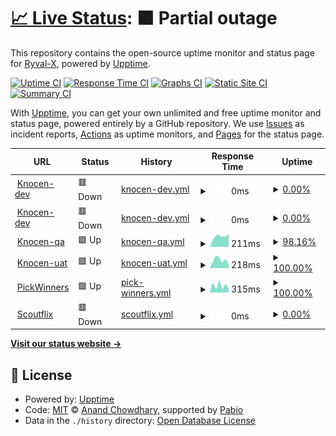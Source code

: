 # [📈 Live Status](https://Ryval-X.github.io/Upptime): <!--live status--> **🟧 Partial outage**

This repository contains the open-source uptime monitor and status page for [Ryval-X](https://Ryval-X.github.io/Upptime), powered by [Upptime](https://github.com/upptime/upptime).

[![Uptime CI](https://github.com/Ryval-X/Upptime/workflows/Uptime%20CI/badge.svg)](https://github.com/Ryval-X/Upptime/actions?query=workflow%3A%22Uptime+CI%22)
[![Response Time CI](https://github.com/Ryval-X/Upptime/workflows/Response%20Time%20CI/badge.svg)](https://github.com/Ryval-X/Upptime/actions?query=workflow%3A%22Response+Time+CI%22)
[![Graphs CI](https://github.com/Ryval-X/Upptime/workflows/Graphs%20CI/badge.svg)](https://github.com/Ryval-X/Upptime/actions?query=workflow%3A%22Graphs+CI%22)
[![Static Site CI](https://github.com/Ryval-X/Upptime/workflows/Static%20Site%20CI/badge.svg)](https://github.com/Ryval-X/Upptime/actions?query=workflow%3A%22Static+Site+CI%22)
[![Summary CI](https://github.com/Ryval-X/Upptime/workflows/Summary%20CI/badge.svg)](https://github.com/Ryval-X/Upptime/actions?query=workflow%3A%22Summary+CI%22)

With [Upptime](https://upptime.js.org), you can get your own unlimited and free uptime monitor and status page, powered entirely by a GitHub repository. We use [Issues](https://github.com/Ryval-X/Upptime/issues) as incident reports, [Actions](https://github.com/Ryval-X/Upptime/actions) as uptime monitors, and [Pages](https://Ryval-X.github.io/Upptime) for the status page.

<!--start: status pages-->
<!-- This summary is generated by Upptime (https://github.com/upptime/upptime) -->
<!-- Do not edit this manually, your changes will be overwritten -->
<!-- prettier-ignore -->
| URL | Status | History | Response Time | Uptime |
| --- | ------ | ------- | ------------- | ------ |
| <img alt="" src="https://icons.duckduckgo.com/ip3/dev1.knocen.com.ico" height="13"> [Knocen-dev](https://dev1.knocen.com) | 🟥 Down | [knocen-dev.yml](https://github.com/Ryval-X/Upptime/commits/HEAD/history/knocen-dev.yml) | <details><summary><img alt="Response time graph" src="./graphs/knocen-dev/response-time-week.png" height="20"> 0ms</summary><br><a href="https://Ryval-X.github.io/Upptime/history/knocen-dev"><img alt="Response time 0" src="https://img.shields.io/endpoint?url=https%3A%2F%2Fraw.githubusercontent.com%2FRyval-X%2FUpptime%2FHEAD%2Fapi%2Fknocen-dev%2Fresponse-time.json"></a><br><a href="https://Ryval-X.github.io/Upptime/history/knocen-dev"><img alt="24-hour response time 0" src="https://img.shields.io/endpoint?url=https%3A%2F%2Fraw.githubusercontent.com%2FRyval-X%2FUpptime%2FHEAD%2Fapi%2Fknocen-dev%2Fresponse-time-day.json"></a><br><a href="https://Ryval-X.github.io/Upptime/history/knocen-dev"><img alt="7-day response time 0" src="https://img.shields.io/endpoint?url=https%3A%2F%2Fraw.githubusercontent.com%2FRyval-X%2FUpptime%2FHEAD%2Fapi%2Fknocen-dev%2Fresponse-time-week.json"></a><br><a href="https://Ryval-X.github.io/Upptime/history/knocen-dev"><img alt="30-day response time 0" src="https://img.shields.io/endpoint?url=https%3A%2F%2Fraw.githubusercontent.com%2FRyval-X%2FUpptime%2FHEAD%2Fapi%2Fknocen-dev%2Fresponse-time-month.json"></a><br><a href="https://Ryval-X.github.io/Upptime/history/knocen-dev"><img alt="1-year response time 0" src="https://img.shields.io/endpoint?url=https%3A%2F%2Fraw.githubusercontent.com%2FRyval-X%2FUpptime%2FHEAD%2Fapi%2Fknocen-dev%2Fresponse-time-year.json"></a></details> | <details><summary><a href="https://Ryval-X.github.io/Upptime/history/knocen-dev">0.00%</a></summary><a href="https://Ryval-X.github.io/Upptime/history/knocen-dev"><img alt="All-time uptime 0.00%" src="https://img.shields.io/endpoint?url=https%3A%2F%2Fraw.githubusercontent.com%2FRyval-X%2FUpptime%2FHEAD%2Fapi%2Fknocen-dev%2Fuptime.json"></a><br><a href="https://Ryval-X.github.io/Upptime/history/knocen-dev"><img alt="24-hour uptime 0.00%" src="https://img.shields.io/endpoint?url=https%3A%2F%2Fraw.githubusercontent.com%2FRyval-X%2FUpptime%2FHEAD%2Fapi%2Fknocen-dev%2Fuptime-day.json"></a><br><a href="https://Ryval-X.github.io/Upptime/history/knocen-dev"><img alt="7-day uptime 0.00%" src="https://img.shields.io/endpoint?url=https%3A%2F%2Fraw.githubusercontent.com%2FRyval-X%2FUpptime%2FHEAD%2Fapi%2Fknocen-dev%2Fuptime-week.json"></a><br><a href="https://Ryval-X.github.io/Upptime/history/knocen-dev"><img alt="30-day uptime 0.00%" src="https://img.shields.io/endpoint?url=https%3A%2F%2Fraw.githubusercontent.com%2FRyval-X%2FUpptime%2FHEAD%2Fapi%2Fknocen-dev%2Fuptime-month.json"></a><br><a href="https://Ryval-X.github.io/Upptime/history/knocen-dev"><img alt="1-year uptime 0.00%" src="https://img.shields.io/endpoint?url=https%3A%2F%2Fraw.githubusercontent.com%2FRyval-X%2FUpptime%2FHEAD%2Fapi%2Fknocen-dev%2Fuptime-year.json"></a></details>
| <img alt="" src="https://icons.duckduckgo.com/ip3/dev1.knocen.com.ico" height="13"> [Knocen-dev](https://dev1.knocen.com/testing23) | 🟥 Down | [knocen-dev.yml](https://github.com/Ryval-X/Upptime/commits/HEAD/history/knocen-dev.yml) | <details><summary><img alt="Response time graph" src="./graphs/knocen-dev/response-time-week.png" height="20"> 0ms</summary><br><a href="https://Ryval-X.github.io/Upptime/history/knocen-dev"><img alt="Response time 0" src="https://img.shields.io/endpoint?url=https%3A%2F%2Fraw.githubusercontent.com%2FRyval-X%2FUpptime%2FHEAD%2Fapi%2Fknocen-dev%2Fresponse-time.json"></a><br><a href="https://Ryval-X.github.io/Upptime/history/knocen-dev"><img alt="24-hour response time 0" src="https://img.shields.io/endpoint?url=https%3A%2F%2Fraw.githubusercontent.com%2FRyval-X%2FUpptime%2FHEAD%2Fapi%2Fknocen-dev%2Fresponse-time-day.json"></a><br><a href="https://Ryval-X.github.io/Upptime/history/knocen-dev"><img alt="7-day response time 0" src="https://img.shields.io/endpoint?url=https%3A%2F%2Fraw.githubusercontent.com%2FRyval-X%2FUpptime%2FHEAD%2Fapi%2Fknocen-dev%2Fresponse-time-week.json"></a><br><a href="https://Ryval-X.github.io/Upptime/history/knocen-dev"><img alt="30-day response time 0" src="https://img.shields.io/endpoint?url=https%3A%2F%2Fraw.githubusercontent.com%2FRyval-X%2FUpptime%2FHEAD%2Fapi%2Fknocen-dev%2Fresponse-time-month.json"></a><br><a href="https://Ryval-X.github.io/Upptime/history/knocen-dev"><img alt="1-year response time 0" src="https://img.shields.io/endpoint?url=https%3A%2F%2Fraw.githubusercontent.com%2FRyval-X%2FUpptime%2FHEAD%2Fapi%2Fknocen-dev%2Fresponse-time-year.json"></a></details> | <details><summary><a href="https://Ryval-X.github.io/Upptime/history/knocen-dev">0.00%</a></summary><a href="https://Ryval-X.github.io/Upptime/history/knocen-dev"><img alt="All-time uptime 0.00%" src="https://img.shields.io/endpoint?url=https%3A%2F%2Fraw.githubusercontent.com%2FRyval-X%2FUpptime%2FHEAD%2Fapi%2Fknocen-dev%2Fuptime.json"></a><br><a href="https://Ryval-X.github.io/Upptime/history/knocen-dev"><img alt="24-hour uptime 0.00%" src="https://img.shields.io/endpoint?url=https%3A%2F%2Fraw.githubusercontent.com%2FRyval-X%2FUpptime%2FHEAD%2Fapi%2Fknocen-dev%2Fuptime-day.json"></a><br><a href="https://Ryval-X.github.io/Upptime/history/knocen-dev"><img alt="7-day uptime 0.00%" src="https://img.shields.io/endpoint?url=https%3A%2F%2Fraw.githubusercontent.com%2FRyval-X%2FUpptime%2FHEAD%2Fapi%2Fknocen-dev%2Fuptime-week.json"></a><br><a href="https://Ryval-X.github.io/Upptime/history/knocen-dev"><img alt="30-day uptime 0.00%" src="https://img.shields.io/endpoint?url=https%3A%2F%2Fraw.githubusercontent.com%2FRyval-X%2FUpptime%2FHEAD%2Fapi%2Fknocen-dev%2Fuptime-month.json"></a><br><a href="https://Ryval-X.github.io/Upptime/history/knocen-dev"><img alt="1-year uptime 0.00%" src="https://img.shields.io/endpoint?url=https%3A%2F%2Fraw.githubusercontent.com%2FRyval-X%2FUpptime%2FHEAD%2Fapi%2Fknocen-dev%2Fuptime-year.json"></a></details>
| <img alt="" src="https://icons.duckduckgo.com/ip3/qa1.knocen.com.ico" height="13"> [Knocen-qa](https://qa1.knocen.com) | 🟩 Up | [knocen-qa.yml](https://github.com/Ryval-X/Upptime/commits/HEAD/history/knocen-qa.yml) | <details><summary><img alt="Response time graph" src="./graphs/knocen-qa/response-time-week.png" height="20"> 211ms</summary><br><a href="https://Ryval-X.github.io/Upptime/history/knocen-qa"><img alt="Response time 211" src="https://img.shields.io/endpoint?url=https%3A%2F%2Fraw.githubusercontent.com%2FRyval-X%2FUpptime%2FHEAD%2Fapi%2Fknocen-qa%2Fresponse-time.json"></a><br><a href="https://Ryval-X.github.io/Upptime/history/knocen-qa"><img alt="24-hour response time 219" src="https://img.shields.io/endpoint?url=https%3A%2F%2Fraw.githubusercontent.com%2FRyval-X%2FUpptime%2FHEAD%2Fapi%2Fknocen-qa%2Fresponse-time-day.json"></a><br><a href="https://Ryval-X.github.io/Upptime/history/knocen-qa"><img alt="7-day response time 211" src="https://img.shields.io/endpoint?url=https%3A%2F%2Fraw.githubusercontent.com%2FRyval-X%2FUpptime%2FHEAD%2Fapi%2Fknocen-qa%2Fresponse-time-week.json"></a><br><a href="https://Ryval-X.github.io/Upptime/history/knocen-qa"><img alt="30-day response time 211" src="https://img.shields.io/endpoint?url=https%3A%2F%2Fraw.githubusercontent.com%2FRyval-X%2FUpptime%2FHEAD%2Fapi%2Fknocen-qa%2Fresponse-time-month.json"></a><br><a href="https://Ryval-X.github.io/Upptime/history/knocen-qa"><img alt="1-year response time 211" src="https://img.shields.io/endpoint?url=https%3A%2F%2Fraw.githubusercontent.com%2FRyval-X%2FUpptime%2FHEAD%2Fapi%2Fknocen-qa%2Fresponse-time-year.json"></a></details> | <details><summary><a href="https://Ryval-X.github.io/Upptime/history/knocen-qa">98.16%</a></summary><a href="https://Ryval-X.github.io/Upptime/history/knocen-qa"><img alt="All-time uptime 98.16%" src="https://img.shields.io/endpoint?url=https%3A%2F%2Fraw.githubusercontent.com%2FRyval-X%2FUpptime%2FHEAD%2Fapi%2Fknocen-qa%2Fuptime.json"></a><br><a href="https://Ryval-X.github.io/Upptime/history/knocen-qa"><img alt="24-hour uptime 97.89%" src="https://img.shields.io/endpoint?url=https%3A%2F%2Fraw.githubusercontent.com%2FRyval-X%2FUpptime%2FHEAD%2Fapi%2Fknocen-qa%2Fuptime-day.json"></a><br><a href="https://Ryval-X.github.io/Upptime/history/knocen-qa"><img alt="7-day uptime 98.16%" src="https://img.shields.io/endpoint?url=https%3A%2F%2Fraw.githubusercontent.com%2FRyval-X%2FUpptime%2FHEAD%2Fapi%2Fknocen-qa%2Fuptime-week.json"></a><br><a href="https://Ryval-X.github.io/Upptime/history/knocen-qa"><img alt="30-day uptime 98.16%" src="https://img.shields.io/endpoint?url=https%3A%2F%2Fraw.githubusercontent.com%2FRyval-X%2FUpptime%2FHEAD%2Fapi%2Fknocen-qa%2Fuptime-month.json"></a><br><a href="https://Ryval-X.github.io/Upptime/history/knocen-qa"><img alt="1-year uptime 98.16%" src="https://img.shields.io/endpoint?url=https%3A%2F%2Fraw.githubusercontent.com%2FRyval-X%2FUpptime%2FHEAD%2Fapi%2Fknocen-qa%2Fuptime-year.json"></a></details>
| <img alt="" src="https://icons.duckduckgo.com/ip3/uat1.knocen.com.ico" height="13"> [Knocen-uat](https://uat1.knocen.com) | 🟩 Up | [knocen-uat.yml](https://github.com/Ryval-X/Upptime/commits/HEAD/history/knocen-uat.yml) | <details><summary><img alt="Response time graph" src="./graphs/knocen-uat/response-time-week.png" height="20"> 218ms</summary><br><a href="https://Ryval-X.github.io/Upptime/history/knocen-uat"><img alt="Response time 218" src="https://img.shields.io/endpoint?url=https%3A%2F%2Fraw.githubusercontent.com%2FRyval-X%2FUpptime%2FHEAD%2Fapi%2Fknocen-uat%2Fresponse-time.json"></a><br><a href="https://Ryval-X.github.io/Upptime/history/knocen-uat"><img alt="24-hour response time 198" src="https://img.shields.io/endpoint?url=https%3A%2F%2Fraw.githubusercontent.com%2FRyval-X%2FUpptime%2FHEAD%2Fapi%2Fknocen-uat%2Fresponse-time-day.json"></a><br><a href="https://Ryval-X.github.io/Upptime/history/knocen-uat"><img alt="7-day response time 218" src="https://img.shields.io/endpoint?url=https%3A%2F%2Fraw.githubusercontent.com%2FRyval-X%2FUpptime%2FHEAD%2Fapi%2Fknocen-uat%2Fresponse-time-week.json"></a><br><a href="https://Ryval-X.github.io/Upptime/history/knocen-uat"><img alt="30-day response time 218" src="https://img.shields.io/endpoint?url=https%3A%2F%2Fraw.githubusercontent.com%2FRyval-X%2FUpptime%2FHEAD%2Fapi%2Fknocen-uat%2Fresponse-time-month.json"></a><br><a href="https://Ryval-X.github.io/Upptime/history/knocen-uat"><img alt="1-year response time 218" src="https://img.shields.io/endpoint?url=https%3A%2F%2Fraw.githubusercontent.com%2FRyval-X%2FUpptime%2FHEAD%2Fapi%2Fknocen-uat%2Fresponse-time-year.json"></a></details> | <details><summary><a href="https://Ryval-X.github.io/Upptime/history/knocen-uat">100.00%</a></summary><a href="https://Ryval-X.github.io/Upptime/history/knocen-uat"><img alt="All-time uptime 100.00%" src="https://img.shields.io/endpoint?url=https%3A%2F%2Fraw.githubusercontent.com%2FRyval-X%2FUpptime%2FHEAD%2Fapi%2Fknocen-uat%2Fuptime.json"></a><br><a href="https://Ryval-X.github.io/Upptime/history/knocen-uat"><img alt="24-hour uptime 100.00%" src="https://img.shields.io/endpoint?url=https%3A%2F%2Fraw.githubusercontent.com%2FRyval-X%2FUpptime%2FHEAD%2Fapi%2Fknocen-uat%2Fuptime-day.json"></a><br><a href="https://Ryval-X.github.io/Upptime/history/knocen-uat"><img alt="7-day uptime 100.00%" src="https://img.shields.io/endpoint?url=https%3A%2F%2Fraw.githubusercontent.com%2FRyval-X%2FUpptime%2FHEAD%2Fapi%2Fknocen-uat%2Fuptime-week.json"></a><br><a href="https://Ryval-X.github.io/Upptime/history/knocen-uat"><img alt="30-day uptime 100.00%" src="https://img.shields.io/endpoint?url=https%3A%2F%2Fraw.githubusercontent.com%2FRyval-X%2FUpptime%2FHEAD%2Fapi%2Fknocen-uat%2Fuptime-month.json"></a><br><a href="https://Ryval-X.github.io/Upptime/history/knocen-uat"><img alt="1-year uptime 100.00%" src="https://img.shields.io/endpoint?url=https%3A%2F%2Fraw.githubusercontent.com%2FRyval-X%2FUpptime%2FHEAD%2Fapi%2Fknocen-uat%2Fuptime-year.json"></a></details>
| <img alt="" src="https://icons.duckduckgo.com/ip3/dev-api.pickwinners.io.ico" height="13"> [PickWinners](https://dev-api.pickwinners.io) | 🟩 Up | [pick-winners.yml](https://github.com/Ryval-X/Upptime/commits/HEAD/history/pick-winners.yml) | <details><summary><img alt="Response time graph" src="./graphs/pick-winners/response-time-week.png" height="20"> 315ms</summary><br><a href="https://Ryval-X.github.io/Upptime/history/pick-winners"><img alt="Response time 315" src="https://img.shields.io/endpoint?url=https%3A%2F%2Fraw.githubusercontent.com%2FRyval-X%2FUpptime%2FHEAD%2Fapi%2Fpick-winners%2Fresponse-time.json"></a><br><a href="https://Ryval-X.github.io/Upptime/history/pick-winners"><img alt="24-hour response time 320" src="https://img.shields.io/endpoint?url=https%3A%2F%2Fraw.githubusercontent.com%2FRyval-X%2FUpptime%2FHEAD%2Fapi%2Fpick-winners%2Fresponse-time-day.json"></a><br><a href="https://Ryval-X.github.io/Upptime/history/pick-winners"><img alt="7-day response time 315" src="https://img.shields.io/endpoint?url=https%3A%2F%2Fraw.githubusercontent.com%2FRyval-X%2FUpptime%2FHEAD%2Fapi%2Fpick-winners%2Fresponse-time-week.json"></a><br><a href="https://Ryval-X.github.io/Upptime/history/pick-winners"><img alt="30-day response time 315" src="https://img.shields.io/endpoint?url=https%3A%2F%2Fraw.githubusercontent.com%2FRyval-X%2FUpptime%2FHEAD%2Fapi%2Fpick-winners%2Fresponse-time-month.json"></a><br><a href="https://Ryval-X.github.io/Upptime/history/pick-winners"><img alt="1-year response time 315" src="https://img.shields.io/endpoint?url=https%3A%2F%2Fraw.githubusercontent.com%2FRyval-X%2FUpptime%2FHEAD%2Fapi%2Fpick-winners%2Fresponse-time-year.json"></a></details> | <details><summary><a href="https://Ryval-X.github.io/Upptime/history/pick-winners">100.00%</a></summary><a href="https://Ryval-X.github.io/Upptime/history/pick-winners"><img alt="All-time uptime 100.00%" src="https://img.shields.io/endpoint?url=https%3A%2F%2Fraw.githubusercontent.com%2FRyval-X%2FUpptime%2FHEAD%2Fapi%2Fpick-winners%2Fuptime.json"></a><br><a href="https://Ryval-X.github.io/Upptime/history/pick-winners"><img alt="24-hour uptime 100.00%" src="https://img.shields.io/endpoint?url=https%3A%2F%2Fraw.githubusercontent.com%2FRyval-X%2FUpptime%2FHEAD%2Fapi%2Fpick-winners%2Fuptime-day.json"></a><br><a href="https://Ryval-X.github.io/Upptime/history/pick-winners"><img alt="7-day uptime 100.00%" src="https://img.shields.io/endpoint?url=https%3A%2F%2Fraw.githubusercontent.com%2FRyval-X%2FUpptime%2FHEAD%2Fapi%2Fpick-winners%2Fuptime-week.json"></a><br><a href="https://Ryval-X.github.io/Upptime/history/pick-winners"><img alt="30-day uptime 100.00%" src="https://img.shields.io/endpoint?url=https%3A%2F%2Fraw.githubusercontent.com%2FRyval-X%2FUpptime%2FHEAD%2Fapi%2Fpick-winners%2Fuptime-month.json"></a><br><a href="https://Ryval-X.github.io/Upptime/history/pick-winners"><img alt="1-year uptime 100.00%" src="https://img.shields.io/endpoint?url=https%3A%2F%2Fraw.githubusercontent.com%2FRyval-X%2FUpptime%2FHEAD%2Fapi%2Fpick-winners%2Fuptime-year.json"></a></details>
| <img alt="" src="https://icons.duckduckgo.com/ip3/devapi.scoutflix.com.ico" height="13"> [Scoutflix](https://devapi.scoutflix.com) | 🟥 Down | [scoutflix.yml](https://github.com/Ryval-X/Upptime/commits/HEAD/history/scoutflix.yml) | <details><summary><img alt="Response time graph" src="./graphs/scoutflix/response-time-week.png" height="20"> 0ms</summary><br><a href="https://Ryval-X.github.io/Upptime/history/scoutflix"><img alt="Response time 0" src="https://img.shields.io/endpoint?url=https%3A%2F%2Fraw.githubusercontent.com%2FRyval-X%2FUpptime%2FHEAD%2Fapi%2Fscoutflix%2Fresponse-time.json"></a><br><a href="https://Ryval-X.github.io/Upptime/history/scoutflix"><img alt="24-hour response time 0" src="https://img.shields.io/endpoint?url=https%3A%2F%2Fraw.githubusercontent.com%2FRyval-X%2FUpptime%2FHEAD%2Fapi%2Fscoutflix%2Fresponse-time-day.json"></a><br><a href="https://Ryval-X.github.io/Upptime/history/scoutflix"><img alt="7-day response time 0" src="https://img.shields.io/endpoint?url=https%3A%2F%2Fraw.githubusercontent.com%2FRyval-X%2FUpptime%2FHEAD%2Fapi%2Fscoutflix%2Fresponse-time-week.json"></a><br><a href="https://Ryval-X.github.io/Upptime/history/scoutflix"><img alt="30-day response time 0" src="https://img.shields.io/endpoint?url=https%3A%2F%2Fraw.githubusercontent.com%2FRyval-X%2FUpptime%2FHEAD%2Fapi%2Fscoutflix%2Fresponse-time-month.json"></a><br><a href="https://Ryval-X.github.io/Upptime/history/scoutflix"><img alt="1-year response time 0" src="https://img.shields.io/endpoint?url=https%3A%2F%2Fraw.githubusercontent.com%2FRyval-X%2FUpptime%2FHEAD%2Fapi%2Fscoutflix%2Fresponse-time-year.json"></a></details> | <details><summary><a href="https://Ryval-X.github.io/Upptime/history/scoutflix">0.00%</a></summary><a href="https://Ryval-X.github.io/Upptime/history/scoutflix"><img alt="All-time uptime 0.00%" src="https://img.shields.io/endpoint?url=https%3A%2F%2Fraw.githubusercontent.com%2FRyval-X%2FUpptime%2FHEAD%2Fapi%2Fscoutflix%2Fuptime.json"></a><br><a href="https://Ryval-X.github.io/Upptime/history/scoutflix"><img alt="24-hour uptime 0.00%" src="https://img.shields.io/endpoint?url=https%3A%2F%2Fraw.githubusercontent.com%2FRyval-X%2FUpptime%2FHEAD%2Fapi%2Fscoutflix%2Fuptime-day.json"></a><br><a href="https://Ryval-X.github.io/Upptime/history/scoutflix"><img alt="7-day uptime 0.00%" src="https://img.shields.io/endpoint?url=https%3A%2F%2Fraw.githubusercontent.com%2FRyval-X%2FUpptime%2FHEAD%2Fapi%2Fscoutflix%2Fuptime-week.json"></a><br><a href="https://Ryval-X.github.io/Upptime/history/scoutflix"><img alt="30-day uptime 0.00%" src="https://img.shields.io/endpoint?url=https%3A%2F%2Fraw.githubusercontent.com%2FRyval-X%2FUpptime%2FHEAD%2Fapi%2Fscoutflix%2Fuptime-month.json"></a><br><a href="https://Ryval-X.github.io/Upptime/history/scoutflix"><img alt="1-year uptime 0.00%" src="https://img.shields.io/endpoint?url=https%3A%2F%2Fraw.githubusercontent.com%2FRyval-X%2FUpptime%2FHEAD%2Fapi%2Fscoutflix%2Fuptime-year.json"></a></details>

<!--end: status pages-->

[**Visit our status website →**](https://Ryval-X.github.io/Upptime)

## 📄 License

- Powered by: [Upptime](https://github.com/upptime/upptime)
- Code: [MIT](./LICENSE) © [Anand Chowdhary](https://anandchowdhary.com), supported by [Pabio](https://pabio.com)
- Data in the `./history` directory: [Open Database License](https://opendatacommons.org/licenses/odbl/1-0/)
